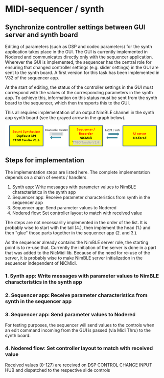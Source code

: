 # MIDI-sequencer / synth

## Synchronize controller settings between GUI server and synth board

Editing of parameters (such as DSP and codec parameters) for the synth application takes place in the GUI. The GUI is currently implemented in Nodered and communicates directly only with the sequencer application. Wherever the GUI is implemented, the sequencer has the central role for ensuring that changed controller settings (e.g. slider settings) in the GUI are sent to the synth board. A first version for this task has been implemented in V32 of the sequencer app.

At the start of editing, the status of the controller settings in the GUI must correspond with the values of the corresponding parameters in the synth app. To achieve this, information on this status must be sent from the synth board to the sequencer, which then transports this to the GUI.

This all requires implementation of an output NimBLE channel in the synth app synth board (see the grayed arrow in the graph below).


![Architecture](https://github.com/goofy2k/MIDI-sequencer/blob/main/resources/architecture%20graphics%202.png)  


## Steps for implementation

The implementation steps are listed here. The complete implementation depends on a chain of events / handlers. 

1. Synth app: Write messages with parameter values to NimBLE characteristics in the synth app
2. Sequencer app: Receive parameter characteristics from synth in the sequencer app
3. Sequencer app: Send parameter values to Nodered
4. Nodered flow: Set controller layout to match with received value

The steps are not necessarilly implemented in the order of the list. It is probably wise to start with the tail (4.), then implement the head (1.) and then "glue" those parts together in the sequencer app (2. and 3.).   

As the sequencer already contains the NimBLE server role, the starting point is to re-use that. Currently the initiation of the server is done in a part that was added to the NicMidi lib. Because of the need for re-use of the server, it is probably wise to make NimBLE server initialization in the sequencer independent of NiCMidi. 



### 1. Synth app: Write messages with parameter values to NimBLE characteristics in the synth app

### 2. Sequencer app: Receive parameter characteristics from synth in the sequencer app

### 3. Sequencer app: Send parameter values to Nodered

For testing purposes, the sequencer will send values to the controls when an edit command incoming from the GUI is passed (via Midi Thru) to the synth board.

### 4. Nodered flow: Set controller layout to match with received value

Received values (0-127) are received on DSP CONTROL CHANGE INPUT HUB and dispatched to the respective slide controls
